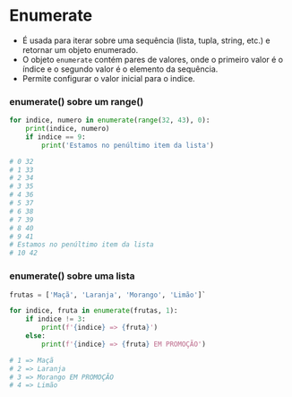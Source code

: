 # Enumerate


- É usada para iterar sobre uma sequência (lista, tupla, string, etc.) e retornar um objeto enumerado. 
- O objeto ``enumerate`` contém pares de valores, onde o primeiro valor é o índice e o segundo valor é o elemento da sequência.
- Permite configurar o valor inicial para o indice.


### enumerate() sobre um range()


````python
for indice, numero in enumerate(range(32, 43), 0):
    print(indice, numero)
    if indice == 9:
        print('Estamos no penúltimo item da lista')

# 0 32
# 1 33
# 2 34
# 3 35
# 4 36
# 5 37
# 6 38
# 7 39
# 8 40
# 9 41
# Estamos no penúltimo item da lista
# 10 42
````


### enumerate() sobre uma lista


````python
frutas = ['Maçã', 'Laranja', 'Morango', 'Limão']`

for indice, fruta in enumerate(frutas, 1):
    if indice != 3:
        print(f'{indice} => {fruta}')
    else:
        print(f'{indice} => {fruta} EM PROMOÇÃO')

# 1 => Maçã
# 2 => Laranja
# 3 => Morango EM PROMOÇÃO
# 4 => Limão
````